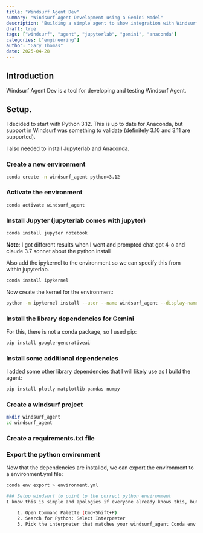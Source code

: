 ```yaml
---
title: "Windsurf Agent Dev"
summary: "Windsurf Agent Development using a Gemini Model"
description: "Building a simple agent to show integration with Windsurf, Gemini, Jupyterlab and Anaconda"
draft: true
tags: ["windsurf", "agent", "jupyterlab", "gemini", "anaconda"]
categories: ["engineering"]
author: "Gary Thomas"
date: 2025-04-28
---
```


## Introduction

Windsurf Agent Dev is a tool for developing and testing Windsurf Agent.

## Setup.

I decided to start with Python 3.12. This is up to date for Anaconda, but support in Windsurf was something to validate (definitely 3.10 and 3.11 are supported).

I also needed to install Jupyterlab and Anaconda.

### Create a new environment

```bash
conda create -n windsurf_agent python=3.12
```

### Activate the environment

```bash
conda activate windsurf_agent
```

### Install Jupyter (jupyterlab comes with jupyter)

```bash
conda install jupyter notebook
```

**Note**: I got different results when I went and prompted chat gpt 4-o and claude 3.7 sonnet about the python install

Also add the ipykernel to the environment so we can specify this from within jupyterlab.

```bash
conda install ipykernel
```

Now create the kernel for the environment:

```bash
python -m ipykernel install --user --name windsurf_agent --display-name "windsurf_agent"
```

### Install the library dependencies for Gemini

For this, there is not a conda package, so I used pip:

```bash
pip install google-generativeai
```

### Install some additional dependencies

I added some other library dependencies that I will likely use as I build the agent:

```bash
pip install plotly matplotlib pandas numpy
```

### Create a windsurf project

```bash
mkdir windsurf_agent
cd windsurf_agent
```

### Create a requirements.txt file

### Export the python environment 
Now that the dependencies are installed, we can export the environment to a environment.yml file:

```bash
conda env export > environment.yml

### Setup windsurf to point to the correct python environment
I know this is simple and apologies if everyone already knows this, but within Windsurf, you need to go to the settings and point to the correct python environment.

    1. Open Command Palette (Cmd+Shift+P)
    2. Search for Python: Select Interpreter
    3. Pick the interpreter that matches your windsurf_agent Conda env (should look like conda-env:windsurf_agent)